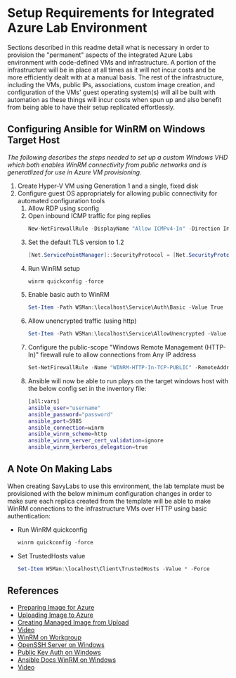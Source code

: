 # Setup Requirements for Integrated Azure Lab Environment

Sections described in this readme detail what is necessary in order to provision the "permanent" aspects of the integrated Azure Labs environment with code-defined VMs and infrastructure.  A portion of the infrastructure will be in place at all times as it will not incur costs and be more efficiently dealt with at a manual basis.  The rest of the infrastructure, including the VMs, public IPs, associations, custom image creation, and configuration of the VMs' guest operating system(s) will all be built with automation as these things will incur costs when spun up and also benefit from being able to have their setup replicated effortlessly.

## Configuring Ansible for WinRM on Windows Target Host

*The following describes the steps needed to set up a custom Windows VHD which both enables WinRM connectivity from public networks and is generatlized for use in Azure VM provisioning.*

1. Create Hyper-V VM using Generation 1 and a single, fixed disk
2. Configure guest OS appropriately for allowing public connectivity for automated configuration tools
   1. Allow RDP using sconfig
   2. Open inbound ICMP traffic for ping replies
       ```PowerShell
       New-NetFirewallRule -DisplayName "Allow ICMPv4-In" -Direction Inbound -Protocol ICMPv4 -Action Allow
       ```
   3. Set the default TLS version to 1.2
      ```PowerShell
      [Net.ServicePointManager]::SecurityProtocol = [Net.SecurityProtocolType]::Tls12
      ```
   4. Run WinRM setup
      ```PowerShell
      winrm quickconfig -force
      ```
   5. Enable basic auth to WinRM
      ```PowerShell
      Set-Item -Path WSMan:\localhost\Service\Auth\Basic -Value True
      ```
   6. Allow unencrypted traffic (using http)
      ```PowerShell
      Set-Item -Path WSMan:\localhost\Service\AllowUnencrypted -Value True
      ```
   7. Configure the public-scope "Windows Remote Management (HTTP-In)" firewall rule to allow connections from Any IP address
      ```PowerShell
      Set-NetFirewallRule -Name "WINRM-HTTP-In-TCP-PUBLIC" -RemoteAddress "Any"
      ```
   8. Ansible will now be able to run plays on the target windows host with the below config set in the inventory file:
      ```Bash
      [all:vars]
      ansible_user="username"
      ansible_password="password"
      ansible_port=5985
      ansible_connection=winrm
      ansible_winrm_scheme=http
      ansible_winrm_server_cert_validation=ignore
      ansible_winrm_kerberos_delegation=true
      ```

## A Note On Making Labs

When creating SavyLabs to use this environment, the lab template must be provisioned with the below minimum configuration changes in order to make sure each replica created from the template will be able to make WinRM connections to the infrastructure VMs over HTTP using basic authentication:

- Run WinRM quickconfig
    ```PowerShell
    winrm quickconfig -force
    ```
- Set TrustedHosts value
    ```PowerShell
    Set-Item WSMan:\localhost\Client\TrustedHosts -Value * -Force
    ```

## References
- [Preparing Image for Azure](https://docs.microsoft.com/en-us/azure/virtual-machines/windows/prepare-for-upload-vhd-image)
- [Uploading Image to  Azure](https://docs.microsoft.com/en-us/previous-versions/azure/virtual-machines/windows/sa-upload-generalized)
- [Creating Managed Image from Upload](https://www.c-sharpcorner.com/article/creating-an-azure-vm-from-the-vhdxvhd-file/)
- [Video](https://www.youtube.com/watch?v=_b5T-dPpd00)
- [WinRM on Workgroup](https://woshub.com/using-psremoting-winrm-non-domain-workgroup/)
- [OpenSSH Server on Windows](https://woshub.com/connect-to-windows-via-ssh/)
- [Public Key Auth on Windows](https://woshub.com/using-ssh-key-based-authentication-on-windows/)
- [Ansible Docs WinRM on Windows](https://docs.ansible.com/ansible/latest/os_guide/windows_setup.html#setup-winrm-listener)
- [Video](https://www.youtube.com/watch?v=aPN18jLRkJI)